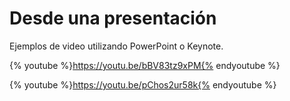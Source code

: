 # Desde una presentación

Ejemplos de video utilizando PowerPoint o Keynote. 

{% youtube %}https://youtu.be/bBV83tz9xPM{% endyoutube %}

{% youtube %}https://youtu.be/pChos2ur58k{% endyoutube %}
